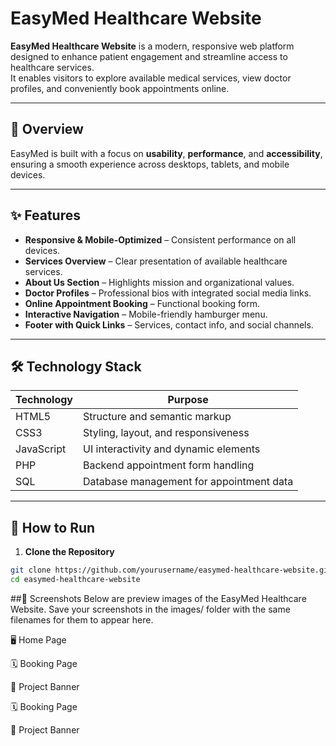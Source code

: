 # EasyMed Healthcare Website

**EasyMed Healthcare Website** is a modern, responsive web platform designed to enhance patient engagement and streamline access to healthcare services.  
It enables visitors to explore available medical services, view doctor profiles, and conveniently book appointments online.

---

## 📌 Overview

EasyMed is built with a focus on **usability**, **performance**, and **accessibility**, ensuring a smooth experience across desktops, tablets, and mobile devices.

---

## ✨ Features

- **Responsive & Mobile-Optimized** – Consistent performance on all devices.
- **Services Overview** – Clear presentation of available healthcare services.
- **About Us Section** – Highlights mission and organizational values.
- **Doctor Profiles** – Professional bios with integrated social media links.
- **Online Appointment Booking** – Functional booking form.
- **Interactive Navigation** – Mobile-friendly hamburger menu.
- **Footer with Quick Links** – Services, contact info, and social channels.

---

## 🛠 Technology Stack

| Technology   | Purpose                                    |
|--------------|--------------------------------------------|
| HTML5        | Structure and semantic markup              |
| CSS3         | Styling, layout, and responsiveness        |
| JavaScript   | UI interactivity and dynamic elements      |
| PHP          | Backend appointment form handling          |
| SQL          | Database management for appointment data   |

---

## 🚀 How to Run

1. **Clone the Repository**
```bash
git clone https://github.com/yourusername/easymed-healthcare-website.git
cd easymed-healthcare-website
```
##📸 Screenshots
Below are preview images of the EasyMed Healthcare Website.
Save your screenshots in the images/ folder with the same filenames for them to appear here.

🖥 Home Page

🗓 Booking Page

📢 Project Banner

🗓 Booking Page

📢 Project Banner

